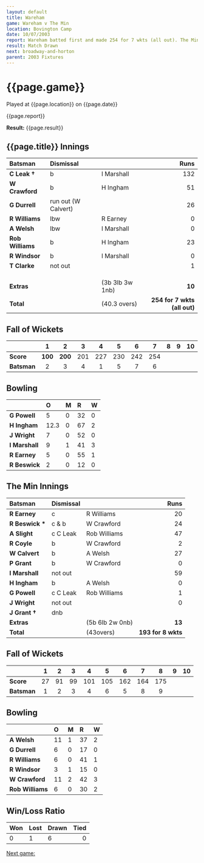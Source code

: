 ```yaml
---
layout: default
title: Wareham
game: Wareham v The Min
location: Bovington Camp
date: 10/07/2003
report: Wareham batted first and made 254 for 7 wkts (all out). The Min replied with 193 for 8 wkts when time ran out
result: Match Drawn
next: broadway-and-horton
parent: 2003 Fixtures
---
```


# {{page.game}}

Played at {{page.location}} on {{page.date}}

{{page.report}}

**Result:** {{page.result}}

## {{page.title}} Innings

| Batsman | Dismissal |  | Runs |
|:---|:---|---|---:|
| **C Leak &#8224;** | b | I Marshall | 132 |
| **W Crawford** | b | H Ingham | 51 |
| **G Durrell** | run out (W Calvert) |  | 26 |
| **R Williams** | lbw | R Earney | 0 |
| **A Welsh** | lbw | I Marshall | 0 |
| **Rob Williams** | b | H Ingham | 23 |
| **R Windsor** | b | I Marshall | 0 |
| **T Clarke** | not out |  | 1 |
|  |  |  |  |
|  |  |  |  |
|  |  |  |  |
| **Extras** | | (3b 3lb 3w 1nb) | **10** |
| **Total** | | (40.3 overs) | ****254 for 7 wkts (all out)**** |

## Fall of Wickets

| | 1 | 2 | 3 | 4 | 5 | 6 | 7 | 8 | 9 | 10 |
|---|:---:|:---:|:---:|:---:|:---:|:---:|:---:|:---:|:---:|:---:|
| **Score** | **100** | **200** | 201 | 227 | 230 | 242 | 254 |  |  |  |
| **Batsman** | 2 | 3 | 4 | 1 | 5 | 7 | 6 |  |  |  |

## Bowling

| | O | M | R | W |
|---|:---|:---|:---|:---|
| **G Powell** | 5 | 0 | 32 | 0 |
| **H Ingham** | 12.3 | 0 | 67 | 2 |
| **J Wright** | 7 | 0 | 52 | 0 |
| **I Marshall** | 9 | 1 | 41 | 3 |
| **R Earney** | 5 | 0 | 55 | 1 |
| **R Beswick** | 2 | 0 | 12 | 0 |

## The Min Innings

| Batsman | Dismissal |  | Runs |
|:---|:---|---|---:|
| **R Earney** | c | R Williams | 20 |
| **R Beswick &#42;** | c & b | W Crawford | 24 |
| **A Slight** | c C Leak | Rob Williams | 47 |
| **R Coyle** | b | W Crawford | 2 |
| **W Calvert** | b | A Welsh | 27 |
| **P Grant** | b | W Crawford | 0 |
| **I Marshall** | not out |  | 59 |
| **H Ingham** | b | A Welsh | 0 |
| **G Powell** | c C Leak | Rob Williams | 1 |
| **J Wright** | not out |  | 0 |
| **J Grant &#8224;** | dnb |  |  |
| **Extras** | | (5b 6lb 2w 0nb) | **13** |
| **Total** | | (43overs) | **193 for 8 wkts** |

## Fall of Wickets

| | 1 | 2 | 3 | 4 | 5 | 6 | 7 | 8 | 9 | 10 |
|---|:---:|:---:|:---:|:---:|:---:|:---:|:---:|:---:|:---:|:---:|
| **Score** | 27 | 91 | 99 | 101 | 105 | 162 | 164 | 175 |  |  |
| **Batsman** | 1 | 2 | 3 | 4 | 6 | 5 | 8 | 9 |  |  |

## Bowling

| | O | M | R | W |
|---|:---|:---|:---|:---|
| **A Welsh** | 11 | 1 | 37 | 2 |
| **G Durrell** | 6 | 0 | 17 | 0 |
| **R Williams** | 6 | 0 | 41 | 1 |
| **R Windsor** | 3 | 1 | 15 | 0 |
| **W Crawford** | 11 | 2 | 42 | 3 |
| **Rob Williams** | 6 | 0 | 30 | 2 |

## Win/Loss Ratio

| Won | Lost | Drawn | Tied |
|:---|:---|:---|---:|
| 0 | 1 | 6 | 0 |

[Next game:]({{page.next}})